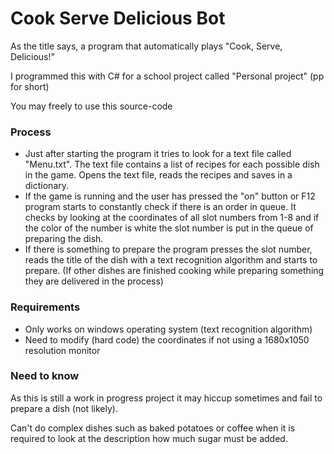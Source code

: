 # Cook Serve Delicious Bot
As the title says, a program that automatically plays "Cook, Serve, Delicious!"

I programmed this with C# for a school project called "Personal project" (pp for short)

You may freely to use this source-code

### Process
- Just after starting the program it tries to look for a text file called "Menu.txt". The text file contains a list of recipes for each possible dish in the game. Opens the text file, reads the recipes and saves in a dictionary.
- If the game is running and the user has pressed the "on" button or F12 program starts to constantly check if there is an order in queue. It checks by looking at the coordinates of all slot numbers from 1-8 and if the color of the number is white the slot number is put in the queue of preparing the dish.
- If there is something to prepare the program presses the slot number, reads the title of the dish with a text recognition algorithm and starts to prepare. (If other dishes are finished cooking while preparing something they are delivered in the process)

### Requirements
- Only works on windows operating system (text recognition algorithm)
- Need to modify (hard code) the coordinates if not using a 1680x1050 resolution monitor

### Need to know
As this is still a work in progress project it may hiccup sometimes and fail to prepare a dish (not likely).

Can't do complex dishes such as baked potatoes or coffee when it is required to look at the description how much sugar must be added.
